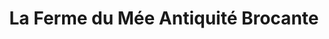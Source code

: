 ---
title: "La Ferme du Mée Antiquité Brocante"
url: /le-mee-sur-seine/la-ferme-du-mee-antiquite-brocante/
shop: antiquités
---